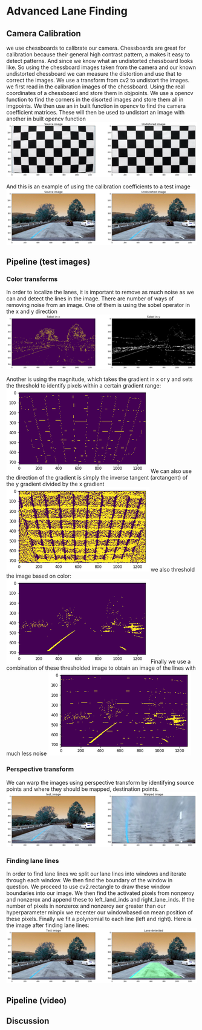 # Advanced Lane Finding

## Camera Calibration

we use chessboards to calibrate our camera. Chessboards are great for calibration because their general high contrast pattern, a
makes it easy to detect patterns. And since we know what an undistorted chessboard looks like. So using the chessboard images taken
from the camera and our known undistorted chessboard we can measure the distortion and use that to correct the images. We use a transform from 
cv2 to undistort the images.
we first read in the calibration images of the chessboard. Using the real coordinates of a  chessboard and store them in objpoints. We use a opencv function
to find the corners in the disorted images and store them all in imgpoints. We then use an in built function in opencv to find the camera coefficient matrices. 
These will then be used to undistort an image with another in built opencv function
![](camera_calibration.png)

And this is an example of using the calibration coefficients to a test image
![](undistorted_img.png)
## Pipeline (test images)

### Color transforms
In order to localize the lanes, it is important to remove as much noise as we can and detect the lines in the image. There are number of ways of removing noise from an image.
One of them is using the sobel operator in the x and y direction
![](sobel.png)

Another is using the magnitude, which takes the gradient in x or y and sets the threshold to identify pixels within a
certain gradient range:
![](mag_binary.png)
We can also use the direction of the gradient is simply the inverse tangent (arctangent) of the y gradient divided by the x gradient
![](dir_binary.png)
we also threshold the image based on color:
![](col_binary.png)
Finally we use a combination of these thresholded image to obtain an image of the lines with much less noise
![](combined_binary.png)
### Perspective transform
We can warp the images using perspective transform by identifying source points and where they should be mapped,
destination points. 
![](warped.png)
### Finding lane lines
In order to find lane lines we split our lane lines into windows and iterate through each window.
We then find the boundary of the window in question. We proceed to use cv2.rectangle to draw these window boundaries
into our image. We then find the activated pixels from nonzeroy and nonzerox and append these to left_land_inds and right_lane_inds.
If the number of pixels in nonzerox and nonzeroy aer greater than our hyperparameter minpix we recenter our windowbased
on mean position of these pixels. Finally we fit a polynomial to each line (left and right). Here is the image after
finding lane lines:
![](find_lane_lines.png)

## Pipeline (video)

## Discussion